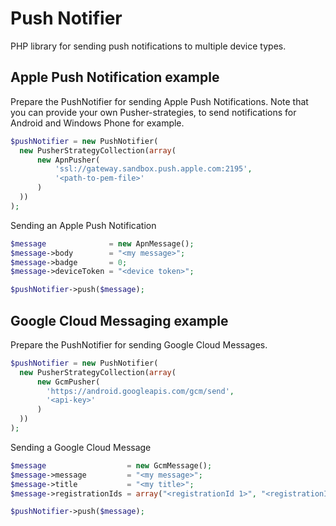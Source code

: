 # Push Notifier
PHP library for sending push notifications to multiple device types.

## Apple Push Notification example ##

Prepare the PushNotifier for sending Apple Push Notifications. Note that you can provide your own Pusher-strategies, to send notifications for Android and Windows Phone for example.

```php
$pushNotifier = new PushNotifier(
  new PusherStrategyCollection(array(
      new ApnPusher(
          'ssl://gateway.sandbox.push.apple.com:2195',
          '<path-to-pem-file>'
      )
  ))
);
```

Sending an Apple Push Notification
```php
$message              = new ApnMessage();
$message->body        = "<my message>";
$message->badge       = 0;
$message->deviceToken = "<device token>";

$pushNotifier->push($message);
```

## Google Cloud Messaging example ##

Prepare the PushNotifier for sending Google Cloud Messages.

```php
$pushNotifier = new PushNotifier(
  new PusherStrategyCollection(array(
      new GcmPusher(
        'https://android.googleapis.com/gcm/send',
        '<api-key>'
      )
  ))
);
```

Sending a Google Cloud Message
```php
$message                  = new GcmMessage();
$message->message         = "<my message>";
$message->title           = "<my title>";
$message->registrationIds = array("<registrationId 1>", "<registrationId 2>", ... , "<registrationId n>");

$pushNotifier->push($message);
```

